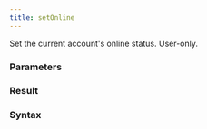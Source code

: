 ```yaml
---
title: setOnline
---
```


Set the current account's online status. User-only.


### Parameters 



### Result 



### Syntax





